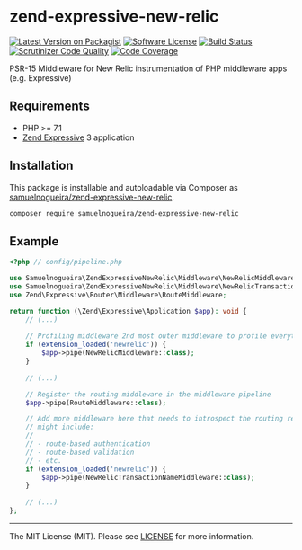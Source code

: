 # zend-expressive-new-relic

[![Latest Version on Packagist][ico-version]][link-packagist]
[![Software License][ico-license]](LICENSE)
[![Build Status](https://scrutinizer-ci.com/g/samuelnogueira/zend-expressive-new-relic/badges/build.png?b=master)](https://scrutinizer-ci.com/g/samuelnogueira/zend-expressive-new-relic/build-status/master)
[![Scrutinizer Code Quality](https://scrutinizer-ci.com/g/samuelnogueira/zend-expressive-new-relic/badges/quality-score.png?b=master)](https://scrutinizer-ci.com/g/samuelnogueira/zend-expressive-new-relic/?branch=master)
[![Code Coverage](https://scrutinizer-ci.com/g/samuelnogueira/zend-expressive-new-relic/badges/coverage.png?b=master)](https://scrutinizer-ci.com/g/samuelnogueira/zend-expressive-new-relic/?branch=master)

PSR-15 Middleware for New Relic instrumentation of PHP middleware apps (e.g. Expressive)

## Requirements

* PHP >= 7.1
* [Zend Expressive](https://docs.zendframework.com/zend-expressive/) 3 application

## Installation

This package is installable and autoloadable via Composer as [samuelnogueira/zend-expressive-new-relic](https://packagist.org/packages/samuelnogueira/zend-expressive-new-relic).

```sh
composer require samuelnogueira/zend-expressive-new-relic
```

## Example
```php
<?php // config/pipeline.php

use Samuelnogueira\ZendExpressiveNewRelic\Middleware\NewRelicMiddleware;
use Samuelnogueira\ZendExpressiveNewRelic\Middleware\NewRelicTransactionNameMiddleware;
use Zend\Expressive\Router\Middleware\RouteMiddleware;

return function (\Zend\Expressive\Application $app): void {
    // (...)
    
    // Profiling middleware 2nd most outer middleware to profile everything
    if (extension_loaded('newrelic')) {
        $app->pipe(NewRelicMiddleware::class);
    }
    
    // (...)

    // Register the routing middleware in the middleware pipeline
    $app->pipe(RouteMiddleware::class);

    // Add more middleware here that needs to introspect the routing results; this
    // might include:
    //
    // - route-based authentication
    // - route-based validation
    // - etc.
    if (extension_loaded('newrelic')) {
        $app->pipe(NewRelicTransactionNameMiddleware::class);
    }
    
    // (...)
};
```

---

The MIT License (MIT). Please see [LICENSE](LICENSE) for more information.

[ico-version]: https://img.shields.io/packagist/v/samuelnogueira/zend-expressive-new-relic.svg?style=flat-square
[ico-license]: https://img.shields.io/badge/license-MIT-brightgreen.svg?style=flat-square
[link-packagist]: https://packagist.org/packages/samuelnogueira/zend-expressive-new-relic
